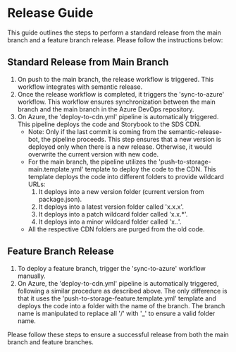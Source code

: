 # Release Guide

This guide outlines the steps to perform a standard release from the main branch and a feature branch release. Please follow the instructions below:

## Standard Release from Main Branch

1. On push to the main branch, the release workflow is triggered. This workflow integrates with semantic release.
2. Once the release workflow is completed, it triggers the 'sync-to-azure' workflow. This workflow ensures synchronization between the main branch and the main branch in the Azure DevOps repository.
3. On Azure, the 'deploy-to-cdn.yml' pipeline is automatically triggered. This pipeline deploys the code and Storybook to the SDS CDN.
   - Note: Only if the last commit is coming from the semantic-release-bot, the pipeline proceeds. This step ensures that a new version is deployed only when there is a new release. Otherwise, it would overwrite the current version with new code.
   - For the main branch, the pipeline utilizes the 'push-to-storage-main.template.yml' template to deploy the code to the CDN. This template deploys the code into different folders to provide wildcard URLs:
     1. It deploys into a new version folder (current version from package.json).
     2. It deploys into a latest version folder called 'x.x.x'.
     3. It deploys into a patch wildcard folder called 'x.x.\*'.
     4. It deploys into a minor wildcard folder called 'x._._'.
   - All the respective CDN folders are purged from the old code.

## Feature Branch Release

1. To deploy a feature branch, trigger the 'sync-to-azure' workflow manually.
2. On Azure, the 'deploy-to-cdn.yml' pipeline is automatically triggered, following a similar procedure as described above. The only difference is that it uses the 'push-to-storage-feature.template.yml' template and deploys the code into a folder with the name of the branch. The branch name is manipulated to replace all '/' with '\_' to ensure a valid folder name.

Please follow these steps to ensure a successful release from both the main branch and feature branches.
